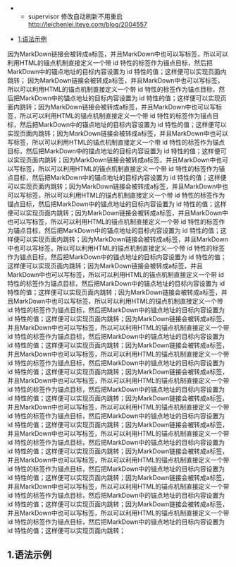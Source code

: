 - - supervisor 修改自动刷新不用重启
http://leichenlei.iteye.com/blog/2004557

* [1.语法示例](#1)

因为MarkDown链接会被转成a标签，并且MarkDown中也可以写标签，所以可以利用HTML的锚点机制直接定义一个带 id 特性的标签作为锚点目标，然后把MarkDown中的锚点地址的目标内容设置为 id 特性的值；这样便可以实现页面内跳转；
因为MarkDown链接会被转成a标签，并且MarkDown中也可以写标签，所以可以利用HTML的锚点机制直接定义一个带 id 特性的标签作为锚点目标，然后把MarkDown中的锚点地址的目标内容设置为 id 特性的值；这样便可以实现页面内跳转；因为MarkDown链接会被转成a标签，并且MarkDown中也可以写标签，所以可以利用HTML的锚点机制直接定义一个带 id 特性的标签作为锚点目标，然后把MarkDown中的锚点地址的目标内容设置为 id 特性的值；这样便可以实现页面内跳转；因为MarkDown链接会被转成a标签，并且MarkDown中也可以写标签，所以可以利用HTML的锚点机制直接定义一个带 id 特性的标签作为锚点目标，然后把MarkDown中的锚点地址的目标内容设置为 id 特性的值；这样便可以实现页面内跳转；因为MarkDown链接会被转成a标签，并且MarkDown中也可以写标签，所以可以利用HTML的锚点机制直接定义一个带 id 特性的标签作为锚点目标，然后把MarkDown中的锚点地址的目标内容设置为 id 特性的值；这样便可以实现页面内跳转；因为MarkDown链接会被转成a标签，并且MarkDown中也可以写标签，所以可以利用HTML的锚点机制直接定义一个带 id 特性的标签作为锚点目标，然后把MarkDown中的锚点地址的目标内容设置为 id 特性的值；这样便可以实现页面内跳转；因为MarkDown链接会被转成a标签，并且MarkDown中也可以写标签，所以可以利用HTML的锚点机制直接定义一个带 id 特性的标签作为锚点目标，然后把MarkDown中的锚点地址的目标内容设置为 id 特性的值；这样便可以实现页面内跳转；因为MarkDown链接会被转成a标签，并且MarkDown中也可以写标签，所以可以利用HTML的锚点机制直接定义一个带 id 特性的标签作为锚点目标，然后把MarkDown中的锚点地址的目标内容设置为 id 特性的值；这样便可以实现页面内跳转；因为MarkDown链接会被转成a标签，并且MarkDown中也可以写标签，所以可以利用HTML的锚点机制直接定义一个带 id 特性的标签作为锚点目标，然后把MarkDown中的锚点地址的目标内容设置为 id 特性的值；这样便可以实现页面内跳转；因为MarkDown链接会被转成a标签，并且MarkDown中也可以写标签，所以可以利用HTML的锚点机制直接定义一个带 id 特性的标签作为锚点目标，然后把MarkDown中的锚点地址的目标内容设置为 id 特性的值；这样便可以实现页面内跳转；因为MarkDown链接会被转成a标签，并且MarkDown中也可以写标签，所以可以利用HTML的锚点机制直接定义一个带 id 特性的标签作为锚点目标，然后把MarkDown中的锚点地址的目标内容设置为 id 特性的值；这样便可以实现页面内跳转；因为MarkDown链接会被转成a标签，并且MarkDown中也可以写标签，所以可以利用HTML的锚点机制直接定义一个带 id 特性的标签作为锚点目标，然后把MarkDown中的锚点地址的目标内容设置为 id 特性的值；这样便可以实现页面内跳转；因为MarkDown链接会被转成a标签，并且MarkDown中也可以写标签，所以可以利用HTML的锚点机制直接定义一个带 id 特性的标签作为锚点目标，然后把MarkDown中的锚点地址的目标内容设置为 id 特性的值；这样便可以实现页面内跳转；因为MarkDown链接会被转成a标签，并且MarkDown中也可以写标签，所以可以利用HTML的锚点机制直接定义一个带 id 特性的标签作为锚点目标，然后把MarkDown中的锚点地址的目标内容设置为 id 特性的值；这样便可以实现页面内跳转；因为MarkDown链接会被转成a标签，并且MarkDown中也可以写标签，所以可以利用HTML的锚点机制直接定义一个带 id 特性的标签作为锚点目标，然后把MarkDown中的锚点地址的目标内容设置为 id 特性的值；这样便可以实现页面内跳转；因为MarkDown链接会被转成a标签，并且MarkDown中也可以写标签，所以可以利用HTML的锚点机制直接定义一个带 id 特性的标签作为锚点目标，然后把MarkDown中的锚点地址的目标内容设置为 id 特性的值；这样便可以实现页面内跳转；因为MarkDown链接会被转成a标签，并且MarkDown中也可以写标签，所以可以利用HTML的锚点机制直接定义一个带 id 特性的标签作为锚点目标，然后把MarkDown中的锚点地址的目标内容设置为 id 特性的值；这样便可以实现页面内跳转；因为MarkDown链接会被转成a标签，并且MarkDown中也可以写标签，所以可以利用HTML的锚点机制直接定义一个带 id 特性的标签作为锚点目标，然后把MarkDown中的锚点地址的目标内容设置为 id 特性的值；这样便可以实现页面内跳转；

<h2 id="1">1.语法示例</h2>
